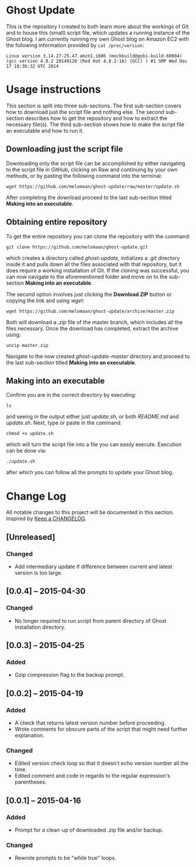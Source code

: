 # Ghost Update
This is the repository I created to both learn more about the workings of Git and to house this (small) script file, which updates a running instance of the Ghost blog. I am currently running my own Ghost blog on Amazon EC2 with the following information provided by `cat /proc/version`:

`Linux version 3.14.27-25.47.amzn1.i686 (mockbuild@gobi-build-60004) (gcc version 4.8.2 20140120 (Red Hat 4.8.2-16) (GCC) ) #1 SMP Wed Dec 17 18:36:32 UTC 2014`

# Usage instructions
This section is split into three sub-sections. The first sub-section covers how to download just the script file and nothing else. The second sub-section describes how to get the repository and how to extract the necessary file(s). The third sub-section shows how to make the script file an executable and how to run it.
## Downloading just the script file
Downloading only the script file can be accomplished by either navigating to the script file in GitHub, clicking on Raw and continuing by your own methods, or by pasting the following command into the terminal:

`wget https://github.com/melomaan/ghost-update/raw/master/update.sh`

After completing the download proceed to the last sub-section titled **Making into an executable**.
## Obtaining entire repository
To get the entire repository you can clone the repository with the command:

`git clone https://github.com/melomaan/ghost-update.git`

which creates a directory called *ghost-update*, initializes a *.git* directory inside it and pulls down all the files associated with that repository, but it does require a working installation of Git. If the cloning was successful, you can now navigate to the aforementioned folder and move on to the sub-section **Making into an executable**.

The second option involves just clicking the **Download ZIP** button or copying the link and using *wget*:

`wget https://github.com/melomaan/ghost-update/archive/master.zip`

Both will download a *.zip* file of the master branch, which includes all the files necessary. Once the download has completed, extract the archive using:

`unzip master.zip`

Navigate to the now created *ghost-update-master* directory and proceed to the last sub-section titled **Making into an executable**.
## Making into an executable
Confirm you are in the correct directory by executing:

`ls`

and seeing in the output either just *update.sh*, or both *README.md* and *update.sh*. Next, type or paste in the command:

`chmod +x update.sh`

which will turn the script file into a file you can easily execute. Execution can be done via:

`./update.sh`

after which you can follow all the prompts to update your Ghost blog.

# Change Log
All notable changes to this project will be documented in this section. Inspired by [Keep a CHANGELOG](http://keepachangelog.com/).

## [Unreleased]
### Changed
- Add intermediary update if difference between current and latest version is too large.

## [0.0.4] – 2015-04-30
### Changed
- No longer required to run script from parent directory of Ghost installation directory.

## [0.0.3] – 2015-04-25
### Added
- Gzip compression flag to the backup prompt.

## [0.0.2] – 2015-04-19
### Added
- A check that returns latest version number before proceeding.
- Wrote comments for obscure parts of the script that might need further explanation.

### Changed
- Edited version check loop so that it doesn't echo version number all the time.
- Edited comment and code in regards to the regular expression's parentheses.

## [0.0.1] – 2015-04-16
### Added
- Prompt for a clean-up of downloaded .zip file and/or backup.

### Changed
- Rewrote prompts to be "while true" loops.
